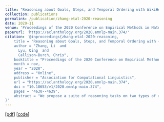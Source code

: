 ```yaml
---
title: "Reasoning about Goals, Steps, and Temporal Ordering with WikiHow"
collection: publications
permalink: /publication/zhang-etal-2020-reasoning
date: 2020-11
venue: 'Proceedings of the 2020 Conference on Empirical Methods in Natural Language Processing (EMNLP)'
paperurl: 'https://aclanthology.org/2020.emnlp-main.374/'
citation: '@inproceedings{zhang-etal-2020-reasoning,
    title = "Reasoning about Goals, Steps, and Temporal Ordering with {W}iki{H}ow",
    author = "Zhang, Li  and
      Lyu, Qing  and
      Callison-Burch, Chris",
    booktitle = "Proceedings of the 2020 Conference on Empirical Methods in Natural Language Processing (EMNLP)",
    month = nov,
    year = "2020",
    address = "Online",
    publisher = "Association for Computational Linguistics",
    url = "https://aclanthology.org/2020.emnlp-main.374",
    doi = "10.18653/v1/2020.emnlp-main.374",
    pages = "4630--4639",
    abstract = "We propose a suite of reasoning tasks on two types of relations between procedural events: goal-step relations ({``}learn poses{''} is a step in the larger goal of {``}doing yoga{''}) and step-step temporal relations ({``}buy a yoga mat{''} typically precedes {``}learn poses{''}). We introduce a dataset targeting these two relations based on wikiHow, a website of instructional how-to articles. Our human-validated test set serves as a reliable benchmark for common-sense inference, with a gap of about 10{\%} to 20{\%} between the performance of state-of-the-art transformer models and human performance. Our automatically-generated training set allows models to effectively transfer to out-of-domain tasks requiring knowledge of procedural events, with greatly improved performances on SWAG, Snips, and Story Cloze Test in zero- and few-shot settings.",
}'
---
```

\[[pdf](https://aclanthology.org/2020.emnlp-main.374)\] \[[code](https://github.com/zharry29/wikihow-goal-step)\]
